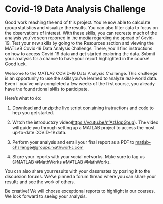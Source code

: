 # Covid-19 Data Analysis Challenge
Good work reaching the end of this project.
You're now able to calculate group statistics and visualize the results.
You can also filter data to focus on the observations of interest.
With these skills, you can recreate much of the analysis you've seen reported in the media regarding the spread of Covid-19.
Test your new skills by going to the Resources section and viewing the MATLAB Covid-19 Data Analysis Challenge. There, you'll find instructions on how to access Covid-19 data and get started exploring the data. Submit your analysis for a chance to have your report highlighted in the course! Good luck.

Welcome to the MATLAB COVID-19 Data Analysis Challenge. This challenge is an opportunity to use the skills you’ve learned to analyze real-world data.  Even if you’ve only completed a few weeks of the first course, you already have the foundational skills to participate.    

Here’s what to do: 

1. Download and unzip the live script containing instructions and code to help you get started.

2. Watch the introductory video(https://youtu.be/nfAzUqpGpug). The video will guide you through setting up a MATLAB project to access the most up-to-date COVID-19 data.

3. Perform your analysis and email your final report as a PDF to matlab-challenge@groups.mathworks.com

4. Share your reports with your social networks. Make sure to tag us @MATLAB @MathWorks #MATLAB #MathWorks. 

You can also share your results with your classmates by posting it to the discussion forums. We've pinned a forum thread where you can share your results and see the work of others.

Be creative! We will choose exceptional reports to highlight in our courses.  We look forward to seeing your analysis. 

